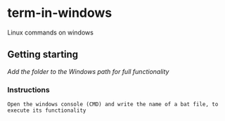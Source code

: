 # term-in-windows
 Linux commands on windows

## Getting starting
_Add the folder to the Windows path for full functionality_

### Instructions
```
Open the windows console (CMD) and write the name of a bat file, to execute its functionality
```